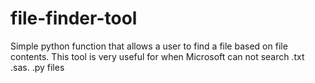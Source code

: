 # file-finder-tool
Simple python function that allows a user to find a file based on file contents. This tool is very useful for when Microsoft can not search .txt .sas. .py files

